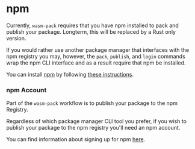 # npm

Currently, `wasm-pack` requires that you have npm installed to pack and publish your
package. Longterm, this will be replaced by a Rust only version.

If you would rather use another package manager that interfaces with the npm registry
you may, however, the `pack`, `publish`, and `login` commands wrap the npm CLI interface
and as a result require that npm be installed.

You can install [npm] by following [these instructions][npm-install-info].

[npm]: https://www.npmjs.com

### npm Account

Part of the `wasm-pack` workflow is to publish your package to the npm Registry.

Regardless of which package manager CLI tool you prefer, if you wish to publish
your package to the npm registry you'll need an npm account.

You can find information about signing up for npm [here][npm-signup-info].

[`npm link`]: https://docs.npmjs.com/cli/link
[npm-install-info]: https://docs.npmjs.com/downloading-and-installing-node-js-and-npm
[npm-signup-info]: https://www.npmjs.com/signup
